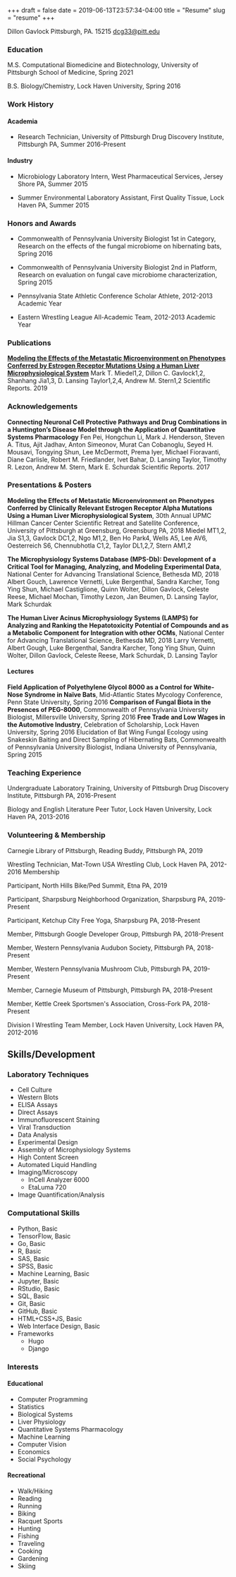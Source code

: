+++
draft = false
date = 2019-06-13T23:57:34-04:00
title = "Resume"
slug = "resume"
+++


Dillon Gavlock
Pittsburgh, PA. 15215
dcg33@pitt.edu


### Education
M.S. Computational Biomedicine and Biotechnology, University of Pittsburgh School of Medicine, Spring 2021

B.S. Biology/Chemistry, Lock Haven University, Spring 2016

### Work History
#### Academia
* Research Technician, University of Pittsburgh Drug Discovery Institute, Pittsburgh PA, Summer 2016-Present

#### Industry

* Microbiology Laboratory Intern, West Pharmaceutical Services, Jersey Shore PA, Summer 2015

* Summer Environmental Laboratory Assistant, First Quality Tissue, Lock Haven PA, Summer 2015

### Honors and Awards
* Commonwealth of Pennsylvania University Biologist 1st in Category, Research on the effects of the fungal microbiome on hibernating bats, Spring 2016
* Commonwealth of Pennsylvania University Biologist 2nd in Platform, Research on evaluation on fungal cave microbiome characterization, Spring 2015

* Pennsylvania State Athletic Conference Scholar Athlete, 2012-2013 Academic Year

* Eastern Wrestling League All-Academic Team, 2012-2013 Academic Year

### Publications
**[Modeling the Effects of the Metastatic Microenvironment on Phenotypes Conferred by Estrogen Receptor Mutations Using a Human Liver Microphysiological System](https://www.nature.com/articles/s41598-019-44756-5)**
Mark T. Miedel1,2, Dillon C. Gavlock1,2, Shanhang Jia1,3, D. Lansing Taylor1,2,4, Andrew M. Stern1,2
Scientific Reports. 2019

### Acknowledgements
**Connecting Neuronal Cell Protective Pathways and Drug Combinations in a Huntington’s Disease Model through the Application of Quantitative Systems Pharmacology**
Fen Pei, Hongchun Li, Mark J. Henderson, Steven A. Titus, Ajit Jadhav, Anton Simeonov, Murat Can Cobanoglu, Seyed H. Mousavi, Tongying Shun, Lee McDermott, Prema Iyer,
Michael Fioravanti, Diane Carlisle, Robert M. Friedlander, Ivet Bahar, D. Lansing Taylor, Timothy R. Lezon, Andrew M. Stern, Mark E. Schurdak
Scientific Reports. 2017
### Presentations & Posters


**Modeling the Effects of Metastatic Microenvironment on Phenotypes Conferred by Clinically Relevant Estrogen Receptor Alpha Mutations Using a Human Liver Microphysiological System**, 30th Annual UPMC Hillman Cancer Center Scientific Retreat and Satellite Conference, University of Pittsburgh at Greensburg, Greensburg PA, 2018
Miedel MT1,2, Jia S1,3, Gavlock DC1,2, Ngo M1,2, Ben Ho Park4, Wells A5, Lee AV6, Oesterreich S6, Chennubhotla C1,2, Taylor DL1,2,7, Stern AM1,2


**The Microphysiology Systems Database (MPS-Db): Development of a Critical Tool for Managing, Analyzing, and Modeling Experimental Data**, National Center for Advancing Translational Science, Bethesda MD, 2018
Albert Gouch, Lawrence Vernetti, Luke Bergenthal, Sandra Karcher, Tong Ying Shun, Michael Castiglione, Quinn Wolter, Dillon Gavlock, Celeste Reese, Michael Mochan, Timothy Lezon, Jan Beumen, D. Lansing Taylor, Mark Schurdak


**The Human Liver Acinus Microphysiology Systems (LAMPS) for Analyzing and Ranking the Hepatotoxicity Potential of Compounds and as a Metabolic Component for Integration with other OCMs**, National Center for Advancing Translational Science, Bethesda MD, 2018
Larry Vernetti, Albert Gough, Luke Bergenthal, Sandra Karcher, Tong Ying Shun, Quinn Wolter, Dillon Gavlock, Celeste Reese, Mark Schurdak, D. Lansing Taylor

#### Lectures
**Field Application of Polyethylene Glycol 8000 as a Control for White-Nose Syndrome in Naïve Bats**, Mid-Atlantic States Mycology Conference, Penn State University, Spring 2016
**Comparison of Fungal Biota in the Presences of PEG-8000**, Commonwealth of Pennsylvania University Biologist, Millersville University, Spring 2016
**Free Trade and Low Wages in the Automotive Industry**, Celebration of Scholarship, Lock Haven University, Spring 2016
Elucidation of Bat Wing Fungal Ecology using Snakeskin Baiting and Direct Sampling of Hibernating Bats, Commonwealth of Pennsylvania University Biologist, Indiana University of Pennsylvania, Spring 2015

### Teaching Experience
Undergraduate Laboratory Training, University of Pittsburgh Drug Discovery Institute, Pittsburgh PA, 2016-Present

Biology and English Literature Peer Tutor, Lock Haven University, Lock Haven PA,  2013-2016


### Volunteering & Membership

Carnegie Library of Pittsburgh, Reading Buddy, Pittsburgh PA, 2019

Wrestling Technician, Mat-Town USA Wrestling Club, Lock Haven PA,  2012-2016
Membership

Participant, North Hills Bike/Ped Summit, Etna PA, 2019

Participant, Sharpsburg Neighborhood Organization, Sharpsburg PA, 2019-Present

Participant, Ketchup City Free Yoga, Sharpsburg PA, 2018-Present

Member, Pittsburgh Google Developer Group, Pittsburgh PA, 2018-Present

Member, Western Pennsylvania Audubon Society, Pittsburgh PA, 2018-Present

Member, Western Pennsylvania Mushroom Club, Pittsburgh PA, 2019-Present

Member, Carnegie Museum of Pittsburgh, Pittsburgh PA, 2018-Present

Member, Kettle Creek Sportsmen's Association, Cross-Fork PA, 2018-Present

Division I Wrestling Team Member, Lock Haven University, Lock Haven PA, 2012-2016


## Skills/Development
### Laboratory Techniques
* Cell Culture
* Western Blots
* ELISA Assays
* Direct Assays
* Immunofluorescent Staining
* Viral Transduction
* Data Analysis
* Experimental Design
* Assembly of Microphysiology Systems
* High Content Screen
* Automated Liquid Handling
* Imaging/Microscopy
   * InCell Analyzer 6000
   * EtaLuma 720
* Image Quantification/Analysis
### Computational Skills
* Python, Basic
* TensorFlow, Basic
* Go, Basic
* R, Basic
* SAS, Basic
* SPSS, Basic
* Machine Learning, Basic
* Jupyter, Basic
* RStudio, Basic
* SQL, Basic
* Git, Basic
* GitHub, Basic
* HTML+CSS+JS, Basic
* Web Interface Design, Basic
* Frameworks
   * Hugo
   * Django
### Interests
#### Educational
* Computer Programming
* Statistics
* Biological Systems
* Liver Physiology
* Quantitative Systems Pharmacology
* Machine Learning
* Computer Vision
* Economics
* Social Psychology
#### Recreational
* Walk/Hiking
* Reading
* Running
* Biking
* Racquet Sports
* Hunting
* Fishing
* Traveling
* Cooking
* Gardening
* Skiing
